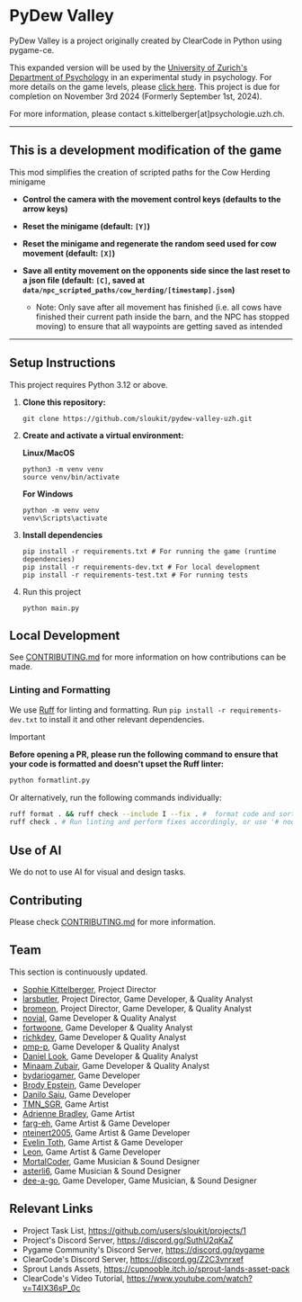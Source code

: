 # PyDew Valley

PyDew Valley is a project originally created by ClearCode in Python using pygame-ce.

This expanded version will be used by the [University of Zurich's Department of Psychology](https://www.psychologie.uzh.ch/en.html) in an experimental study in psychology. For more details on the game levels, please [click here](https://docs.google.com/spreadsheets/d/1NAssjrPN4mv3kBC3e5YmJcYkJZLU7450cFR9EhCbfgE/edit?gid=374591304#gid=374591304). This project is due for completion on November 3rd 2024 (Formerly September 1st, 2024).

For more information, please contact s.kittelberger[at]psychologie.uzh.ch.

___

## This is a development modification of the game
This mod simplifies the creation of scripted paths for the Cow Herding minigame

- **Control the camera with the movement control keys (defaults to the arrow keys)**

- **Reset the minigame (default: `[Y]`)**

- **Reset the minigame and regenerate the random seed used for cow movement (default: `[X]`)**

- **Save all entity movement on the opponents side since the last reset to a json file (default: `[C]`, saved at `data/npc_scripted_paths/cow_herding/[timestamp].json`)**
  - Note: Only save after all movement has finished (i.e. all cows have finished their current path inside the barn, and the NPC has stopped moving) to ensure that all waypoints are getting saved as intended

___

## Setup Instructions

This project requires Python 3.12 or above.

1. **Clone this repository:**
    ```
    git clone https://github.com/sloukit/pydew-valley-uzh.git
    ```

2. **Create and activate a virtual environment:**

    **Linux/MacOS**
    ```
    python3 -m venv venv
    source venv/bin/activate
    ```
    **For Windows**
    ```
    python -m venv venv
    venv\Scripts\activate
    ```

3. **Install dependencies**
    ```
    pip install -r requirements.txt # For running the game (runtime dependencies)
    pip install -r requirements-dev.txt # For local development
    pip install -r requirements-test.txt # For running tests
    ```

4. Run this project
    ```
    python main.py
    ```

## Local Development

See [CONTRIBUTING.md](./CONTRIBUTING.md) for more information on how contributions can be made.

### Linting and Formatting

We use [Ruff](https://docs.astral.sh/ruff/) for linting and formatting. Run `pip install -r requirements-dev.txt` to install it and other relevant dependencies.

> [!IMPORTANT]
> **Before opening a PR, please run the following command to ensure that your code is formatted and doesn't upset the Ruff linter:**
> 
> ```sh
> python formatlint.py
> ```
> 
> Or alternatively, run the following commands individually:
> 
> ```sh
> ruff format . && ruff check --include I --fix . #  format code and sort imports
> ruff check . # Run linting and perform fixes accordingly, or use '# noqa: <RULE>' followed by a comment justifying why the rule is ignored
> ```

## Use of AI
We do not to use AI for visual and design tasks.

## Contributing

Please check [CONTRIBUTING.md](./CONTRIBUTING.md) for more information.

## Team

This section is continuously updated.

- [Sophie Kittelberger](https://github.com/sloukit), Project Director
- [larsbutler](https://github.com/larsbutler), Project Director, Game Developer, & Quality Analyst
- [bromeon](https://github.com/bromeon), Project Director, Game Developer, & Quality Analyst
- [novial](https://github.com/novialriptide), Game Developer & Quality Analyst
- [fortwoone](https://github.com/fortwoone), Game Developer & Quality Analyst
- [richkdev](https://github.com/richkdev), Game Developer & Quality Analyst
- [pmp-p](https://github.com/pmp-p), Game Developer & Quality Analyst
- [Daniel Look](https://github.com/MrTup1), Game Developer & Quality Analyst
- [Minaam Zubair](https://github.com/goatmanking), Game Developer & Quality Analyst
- [bydariogamer](https://github.com/bydariogamer), Game Developer
- [Brody Epstein](https://github.com/Eskimo396), Game Developer
- [Danilo Saiu](https://github.com/ultimateownsz), Game Developer
- [TMN_SGR](https://github.com/TMN-SGR), Game Artist
- [Adrienne Bradley](https://github.com/yoadrienne48), Game Artist
- [farg-eh](https://github.com/farg-eh), Game Artist & Game Developer
- [nteinert2005](https://github.com/nteinert2005), Game Artist & Game Developer
- [Evelin Toth](https://github.com/SSnowly), Game Artist & Game Developer
- [Leon](https://github.com/RUposhcat), Game Artist & Game Developer
- [MortalCoder](https://github.com/MortalCoder), Game Musician & Sound Designer
- [asterli6](https://github.com/asterli6), Game Musician & Sound Designer
- [dee-a-go](https://github.com/dee-a-go), Game Developer, Game Musician, & Sound Designer


## Relevant Links

- Project Task List, https://github.com/users/sloukit/projects/1
- Project's Discord Server, https://discord.gg/SuthU2qKaZ
- Pygame Community's Discord Server, https://discord.gg/pygame
- ClearCode's Discord Server, https://discord.gg/Z2C3vnrxef
- Sprout Lands Assets, https://cupnooble.itch.io/sprout-lands-asset-pack
- ClearCode's Video Tutorial, https://www.youtube.com/watch?v=T4IX36sP_0c
